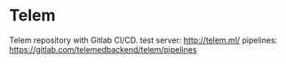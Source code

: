Telem
=============================

Telem repository with Gitlab CI/CD.
test server: http://telem.ml/
pipelines: https://gitlab.com/telemedbackend/telem/pipelines